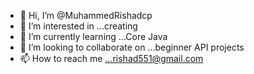 - 👋 Hi, I’m @MuhammedRishadcp
- 👀 I’m interested in ...creating
- 🌱 I’m currently learning ...Core Java
- 💞️ I’m looking to collaborate on ...beginner API projects
- 📫 How to reach me ...rishad551@gmail.com

<!---
MuhammedlRishad/MuhammedlRishad is a ✨ special ✨ repository because its `README.md` (this file) appears on your GitHub profile.
You can click the Preview link to take a look at your changes.
--->
